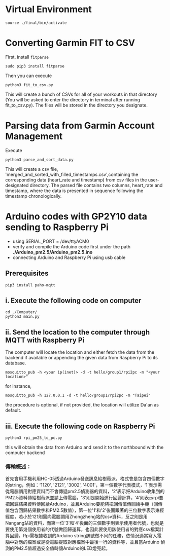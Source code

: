 # Virtual Environment

    source ./final/bin/activate

# Converting Garmin FIT to CSV 

First, install `fitparse`

    sudo pip3 install fitparse

Then you can execute 

    python3 fit_to_csv.py

This will create a bunch of CSVs for all of your workouts in that directory (You will be asked to enter the directory in terminal after running fit_to_csv.py). The files will be stored in the directory you designate. 

# Parsing data from Garmin Account Management

Execute

    python3 parse_and_sort_data.py

This will create a csv file, 'merged_and_sorted_with_filled_timestamps.csv',containing the corresponding data (heart_rate and timestamp) from csv files in the user-designated directory. The parsed file contains two columns, heart_rate and timestamp, where the data is presented in sequence following the timestamp chronologically.

# Arduino codes with GP2Y10 data sending to Raspberry Pi 
* using SERIAL_PORT = /dev/ttyACM0
* verify and compile the Arduino code first under the path **./Arduino_pm2.5/Arduino_pm2.5.ino**
* connecting Arduino and Raspberry Pi using usb cable

## Prerequisites

    pip3 install paho-mqtt


## i. Execute the following code on computer

    cd ./Computer/
    python3 main.py

## ii. Send the location to the computer through MQTT with Raspberry Pi

The computer will locate the location and either fetch the data from the backend if available or appending the given data from Raspberry Pi to its database.

    mosquitto_pub -h <your ip(inet)> -d -t hello/group1/rpi2pc -m "<your location>" 

for instance, 

    mosquitto_pub -h 127.0.0.1 -d -t hello/group1/rpi2pc -m "Taipei" 
the procedure is optional, if not provided, the location will utilize Da'an as default.

## iii. Execute the following code on Raspberry Pi

    python3 rpi_pm25_to_pc.py
this will obtain the data from Arduino and send it to the northbound with the computer backend


### 傳輸概述：

首先會用手機利用HC-05透過Arduino發送訊息給樹莓派，格式會是包含四個數字的string，例如：‘1120', '2121', '3002', '4001'，第一個數字代表模式，‘1’表示需從電腦調用對應資料而不會傳遞pm2.5偵測器的資料，'2'表示把Arduino收集到的PM2.5資料傳給樹莓派並請上傳電腦，'3'則是開始進行回歸計算，‘4’則表示rpi要把回歸結果資料傳回給Arduino，並且Arduino要能夠把回傳值傳回給手機（回傳值包含回歸結果數字和PM2.5數值），第一位'1'和'2'後面跟著的三位數字表示東經經度，若小於121則需向電腦調用Zhongzheng站的csv資料，反之則是用Nangang站的資料，而第一位'3'和'4'後面的三個數字則表示使用者代號，也就是要使用第幾個使用者的代號做回歸運算，也因此要使用該使用者的對應csv檔案計算回歸。Rpi需根據收到的Arduino string訊號做不同的任務，依情況適當寫入電腦中對應的檔案或是從電腦提取對應檔案中最後一行的資料等，並且當Arduino 偵測的PM2.5值超過安全值時讓Arduino的LED燈亮起。